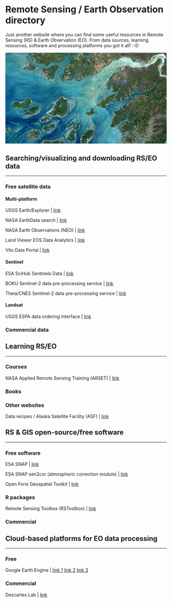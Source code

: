 # Remote Sensing / Earth Observation directory

Just another website where you can find some useful resources in Remote Sensing (RS) & Earth Observation (EO). 
From data sources, learning resources, software and processing platforms you got it all! :-D

![Copyright ESA](./imgs/s2_eo.jpg)

## Searching/visualizing and downloading RS/EO data

-------------------------------------------------------------------------------------------------------------------


### Free satellite data


#### Multi-platform

USGS Earth/Explorer | [link](https://earthexplorer.usgs.gov)

NASA EarthData search | [link](https://search.earthdata.nasa.gov)

NASA Earth Observations (NEO) | [link](https://neo.sci.gsfc.nasa.gov)

Land Viewer EOS Data Analytics | [link](https://lv.eosda.com)

Vito Data Portal | [link](http://www.vito-eodata.be/PDF/portal/Application.html#Home)


#### Sentinel

ESA SciHub Sentinels Data | [link](https://scihub.copernicus.eu/dhus)

BOKU Sentinel-2 data pre-processing service | [link](https://s2.boku.eodc.eu)

Theia/CNES Sentinel-2 data pre-processing service | [link](https://theia.cnes.fr/atdistrib/rocket/#/home)


#### Landsat

USGS ESPA data ordering interface | [link](https://espa.cr.usgs.gov)






### Commercial data


## Learning RS/EO

-------------------------------------------------------------------------------------------------------------------

### Courses

NASA Applied Remote Sensing Training (ARSET) | [link](https://arset.gsfc.nasa.gov/)



### Books

### Other websites

Data recipes / Alaska Satellite Facility (ASF) | [link](https://www.asf.alaska.edu/asf-tutorials/data-recipes)



## RS & GIS open-source/free software

-------------------------------------------------------------------------------------------------------------------

### Free software

ESA SNAP | [link](http://step.esa.int/main/toolboxes/snap/)

ESA SNAP sen2cor (atmospheric correction module) | [link](http://step.esa.int/main/third-party-plugins-2/sen2cor/)

Open Foris Geospatial Toolkit | [link](http://www.openforis.org/tools/geospatial-toolkit.html)

### R packages

Remote Sensing Toolbox (RSToolbox) | [link](https://github.com/bleutner/RStoolbox)

### Commercial


## Cloud-based platforms for EO data processing

-------------------------------------------------------------------------------------------------------------------

### Free

Google Earth Engine | [link 1](https://earthengine.google.com) [link 2](https://explorer.earthengine.google.com) [link 3](https://code.earthengine.google.com/)

### Commercial

Descartes Lab | [link](https://descarteslabs.com/)